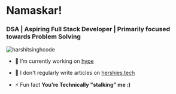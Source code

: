<h1 align="Left">Namaskar! </h1>
<h3 align="left">DSA | Aspiring Full Stack Developer | Primarily focused towards Problem Solving</h3>


<p align="left"> <img src="https://komarev.com/ghpvc/?username=harshitsinghcode&label=Profile%20views&color=0e75b6&style=flat" alt="harshitsinghcode" /> </p>

- 🔭 I’m currently working on [hype](https://github.com/harshitsinghcode/hype)

- 📝 I don't regularly write articles on [hershies.tech](hershies.tech)

- ⚡ Fun fact **You're Technically "stalking" me :)**
